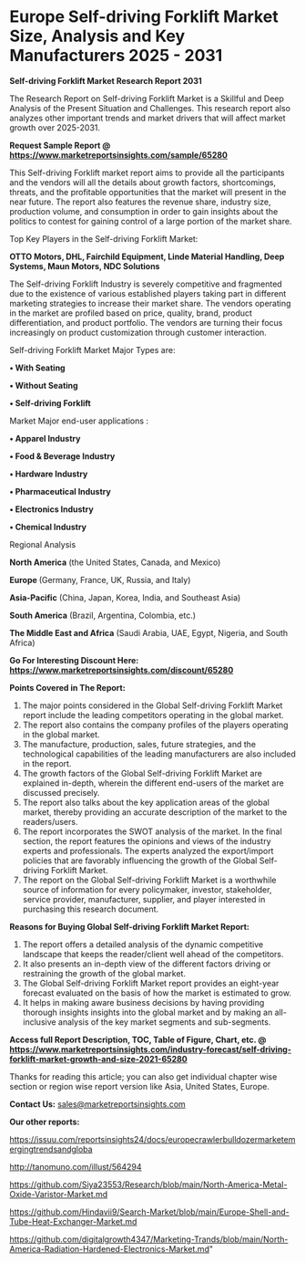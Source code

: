 # Europe Self-driving Forklift Market Size, Analysis and Key Manufacturers 2025 - 2031

<strong>Self-driving Forklift Market Research Report 2031</strong>

The Research Report on Self-driving Forklift Market is a Skillful and Deep Analysis of the Present Situation and Challenges. This research report also analyzes other important trends and market drivers that will affect market growth over 2025-2031.

<strong>Request Sample Report @ <a href=https://www.marketreportsinsights.com/sample/65280>https://www.marketreportsinsights.com/sample/65280</a></strong>

This Self-driving Forklift market report aims to provide all the participants and the vendors will all the details about growth factors, shortcomings, threats, and the profitable opportunities that the market will present in the near future. The report also features the revenue share, industry size, production volume, and consumption in order to gain insights about the politics to contest for gaining control of a large portion of the market share.

Top Key Players in the Self-driving Forklift Market:

<strong>OTTO Motors, DHL, Fairchild Equipment, Linde Material Handling, Deep Systems, Maun Motors, NDC Solutions</strong>

The Self-driving Forklift Industry is severely competitive and fragmented due to the existence of various established players taking part in different marketing strategies to increase their market share. The vendors operating in the market are profiled based on price, quality, brand, product differentiation, and product portfolio. The vendors are turning their focus increasingly on product customization through customer interaction.

Self-driving Forklift Market Major Types are:

<strong>• With Seating

• Without Seating

• Self-driving Forklift</strong>

Market Major end-user applications :

<strong>• Apparel Industry

• Food & Beverage Industry

• Hardware Industry

• Pharmaceutical Industry

• Electronics Industry

• Chemical Industry</strong>

Regional Analysis

</u><strong><b>North America</b></strong> (the United States, Canada, and Mexico)

<strong><b>Europe </b></strong>(Germany, France, UK, Russia, and Italy)

<strong><b>Asia-Pacific</b></strong> (China, Japan, Korea, India, and Southeast Asia)

<strong><b>South America</b></strong> (Brazil, Argentina, Colombia, etc.)

<strong><b>The Middle East and Africa</b></strong> (Saudi Arabia, UAE, Egypt, Nigeria, and South Africa)

<strong>Go For Interesting Discount Here: <a href=https://www.marketreportsinsights.com/discount/65280>https://www.marketreportsinsights.com/discount/65280</a></strong>

<strong>Points Covered in The Report:</strong>
<ol>
  <li>The major points considered in the Global Self-driving Forklift Market report include the leading competitors operating in the global market.</li>
  <li>The report also contains the company profiles of the players operating in the global market.</li>
  <li>The manufacture, production, sales, future strategies, and the technological capabilities of the leading manufacturers are also included in the report.</li>
  <li>The growth factors of the Global Self-driving Forklift Market are explained in-depth, wherein the different end-users of the market are discussed precisely.</li>
  <li>The report also talks about the key application areas of the global market, thereby providing an accurate description of the market to the readers/users.</li>
  <li>The report incorporates the SWOT analysis of the market. In the final section, the report features the opinions and views of the industry experts and professionals. The experts analyzed the export/import policies that are favorably influencing the growth of the Global Self-driving Forklift Market.</li>
  <li>The report on the Global Self-driving Forklift Market is a worthwhile source of information for every policymaker, investor, stakeholder, service provider, manufacturer, supplier, and player interested in purchasing this research document.</li>
</ol>
<strong>Reasons for Buying Global Self-driving Forklift Market Report:</strong>

<ol>
  <li>The report offers a detailed analysis of the dynamic competitive landscape that keeps the reader/client well ahead of the competitors.</li>
  <li>It also presents an in-depth view of the different factors driving or restraining the growth of the global market.</li>
  <li>The Global Self-driving Forklift Market report provides an eight-year forecast evaluated on the basis of how the market is estimated to grow.</li>
  <li>It helps in making aware business decisions by having providing thorough insights insights into the global market and by making an all-inclusive analysis of the key market segments and sub-segments.</li>
</ol>
<strong>Access full Report Description, TOC, Table of Figure, Chart, etc. @ <a href=https://www.marketreportsinsights.com/industry-forecast/self-driving-forklift-market-growth-and-size-2021-65280>https://www.marketreportsinsights.com/industry-forecast/self-driving-forklift-market-growth-and-size-2021-65280</a></strong>


Thanks for reading this article; you can also get individual chapter wise section or region wise report version like Asia, United States, Europe.

<strong>Contact Us:</strong>
sales@marketreportsinsights.com

<strong>Our other reports:</strong>

<a href=https://issuu.com/reportsinsights24/docs/europecrawlerbulldozermarketemergingtrendsandgloba>https://issuu.com/reportsinsights24/docs/europecrawlerbulldozermarketemergingtrendsandgloba</a>

<a href=http://tanomuno.com/illust/564294>http://tanomuno.com/illust/564294</a>

<a href=https://github.com/Siya23553/Research/blob/main/North-America-Metal-Oxide-Varistor-Market.md>https://github.com/Siya23553/Research/blob/main/North-America-Metal-Oxide-Varistor-Market.md</a>

<a href=https://github.com/Hindavii9/Search-Market/blob/main/Europe-Shell-and-Tube-Heat-Exchanger-Market.md>https://github.com/Hindavii9/Search-Market/blob/main/Europe-Shell-and-Tube-Heat-Exchanger-Market.md</a>

<a href=https://github.com/digitalgrowth4347/Marketing-Trands/blob/main/North-America-Radiation-Hardened-Electronics-Market.md>https://github.com/digitalgrowth4347/Marketing-Trands/blob/main/North-America-Radiation-Hardened-Electronics-Market.md</a>"
